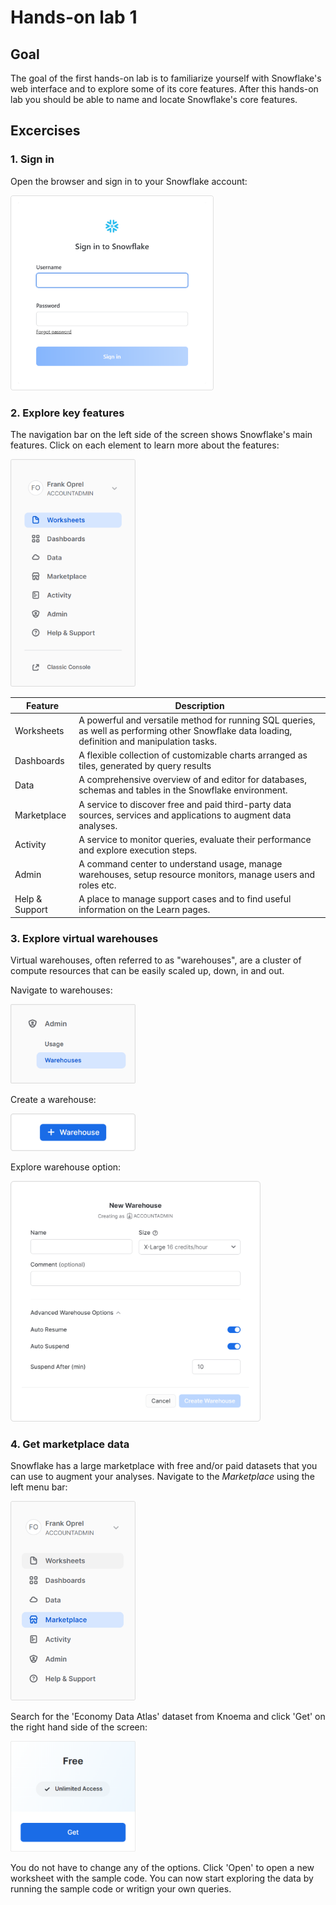 # Hands-on lab 1

## Goal
The goal of the first hands-on lab is to familiarize yourself with Snowflake's web interface and to explore some of its core features. After this hands-on lab you should be able to name and locate Snowflake's core features.

## Excercises

### 1. Sign in
Open the browser and sign in to your Snowflake account:

<img src="https://github.com/foprel/snowflake-101-training/blob/main/images/sign-in.png" width="325">

### 2. Explore key features
The navigation bar on the left side of the screen shows Snowflake's main features. Click on each element to learn more about the features:

<img src="https://github.com/foprel/snowflake-101-training/blob/main/images/explore-features.png" width="200">

| Feature        	| Description                                                                                                                                     	|
|----------------	|-------------------------------------------------------------------------------------------------------------------------------------------------	|
| Worksheets     	| A powerful and versatile method for running SQL queries, as well as performing other Snowflake data loading, definition and manipulation tasks. 	|
| Dashboards     	| A flexible collection of customizable charts arranged as tiles, generated by query results                                                      	|
| Data           	| A comprehensive overview of and editor for databases, schemas and tables in the Snowflake environment.                                          	|
| Marketplace    	| A service to discover free and paid third-party data sources, services and applications to augment data analyses.                               	|
| Activity       	| A service to monitor queries, evaluate their performance and explore execution steps.                                                           	|
| Admin          	| A command center to understand usage, manage warehouses, setup resource monitors, manage users and roles etc.                                   	|
| Help & Support 	| A place to manage support cases and to find useful information on the Learn pages.                                                              	|

### 3. Explore virtual warehouses
Virtual warehouses, often referred to as "warehouses", are a cluster of compute resources that can be easily scaled up, down, in and out.

Navigate to warehouses:

<img src="https://github.com/foprel/snowflake-101-training/blob/main/images/warehouses-nav.png" width="200">

Create a warehouse:

<img src="https://github.com/foprel/snowflake-101-training/blob/main/images/warehouses-create.png" width="200">

Explore warehouse option:

<img src="https://github.com/foprel/snowflake-101-training/blob/main/images/warehouses-options.png" width="400">

### 4. Get marketplace data 
Snowflake has a large marketplace with free and/or paid datasets that you can use to augment your analyses. Navigate to the *Marketplace* using the left menu bar:

<img src="https://github.com/foprel/snowflake-101-training/blob/main/images/marketplace.png" width="200">

Search for the 'Economy Data Atlas' dataset from Knoema and click 'Get' on the right hand side of the screen:

<img src="https://github.com/foprel/snowflake-101-training/blob/main/images/get-dataset.png" width="200">

You do not have to change any of the options. Click 'Open' to open a new worksheet with the sample code. You can now start exploring the data by running the sample code or writign your own queries.



